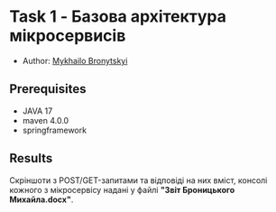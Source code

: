 # Task 1 - Базова архітектура мікросервисів
* Author: [Mykhailo Bronytskyi](https://github.com/MykhailoBronytskyi)

## Prerequisites
* JAVA 17
* maven 4.0.0
* springframework

##  Results
Скріншоти з POST/GET-запитами та відповіді на них вміст, 
консолі кожного з мікросервісу надані у файлі **"Звіт Броницького Михайла.docx"**.